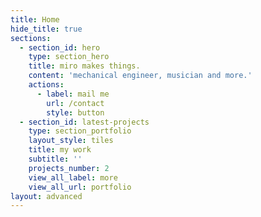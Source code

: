 ```yaml
---
title: Home
hide_title: true
sections:
  - section_id: hero
    type: section_hero
    title: miro makes things.
    content: 'mechanical engineer, musician and more.'
    actions:
      - label: mail me
        url: /contact
        style: button
  - section_id: latest-projects
    type: section_portfolio
    layout_style: tiles
    title: my work
    subtitle: ''
    projects_number: 2
    view_all_label: more
    view_all_url: portfolio
layout: advanced
---
```

